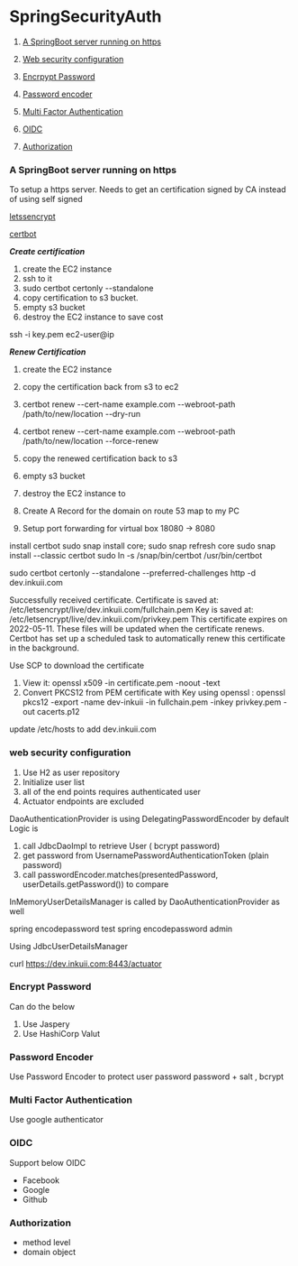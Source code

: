 # SpringSecurityAuth

1. [A SpringBoot server running on https](#A-SpringBoot-server-running-on-https)

2. [Web security configuration](#web-security-configuration)

3. [Encrpypt Password](#Encrypt-Password)

4. [Password encoder](#Password-Encoder)  
5. [Multi Factor Authentication](#Multi-Factor-Authentication)
7. [OIDC](#OIDC)
7. [Authorization](#Authorization)



### A SpringBoot server running on https

To setup a https server. Needs to get an certification signed by CA instead of using
self signed

[letssencrypt](https://letsencrypt.org/how-it-works/)

[certbot](https://github.com/certbot/certbot)



***Create certification***

1. create the EC2 instance
2. ssh to it
3. sudo certbot certonly --standalone
4. copy certification to s3 bucket.
5. empty s3 bucket
6. destroy the EC2 instance to save cost


ssh -i key.pem ec2-user@ip


***Renew Certification***

1. create the EC2 instance
2. copy the certification back from s3 to ec2
3. certbot renew --cert-name example.com --webroot-path /path/to/new/location --dry-run
4. certbot renew --cert-name example.com --webroot-path /path/to/new/location --force-renew
5. copy the renewed certification back to s3
6. empty s3 bucket
7. destroy the EC2 instance to 




1. Create A Record for the domain on route 53 map to my PC
2. Setup port forwarding for virtual box 18080 -> 8080 

install certbot
sudo snap install core; sudo snap refresh core
sudo snap install --classic certbot
sudo ln -s /snap/bin/certbot /usr/bin/certbot

sudo certbot certonly --standalone --preferred-challenges http -d dev.inkuii.com

Successfully received certificate.
Certificate is saved at: /etc/letsencrypt/live/dev.inkuii.com/fullchain.pem
Key is saved at:         /etc/letsencrypt/live/dev.inkuii.com/privkey.pem
This certificate expires on 2022-05-11.
These files will be updated when the certificate renews.
Certbot has set up a scheduled task to automatically renew this certificate in the background.



Use SCP to download the certificate

 1. View it: openssl x509 -in certificate.pem -noout -text
 2. Convert PKCS12 from PEM certificate with Key using openssl : openssl pkcs12 -export -name dev-inkuii -in fullchain.pem -inkey  privkey.pem -out cacerts.p12 
    

update /etc/hosts to add dev.inkuii.com 


### web security configuration


1. Use H2 as user repository 
2. Initialize user list
3. all of the end points requires authenticated user
4. Actuator endpoints are excluded


DaoAuthenticationProvider is using DelegatingPasswordEncoder by default
Logic is  
  1. call JdbcDaoImpl to retrieve User ( bcrypt password) 
  2. get password from UsernamePasswordAuthenticationToken  (plain password)
  3. call passwordEncoder.matches(presentedPassword, userDetails.getPassword()) to compare

InMemoryUserDetailsManager is called by DaoAuthenticationProvider as well

spring encodepassword test
spring encodepassword admin


Using JdbcUserDetailsManager 

curl https://dev.inkuii.com:8443/actuator



### Encrypt Password

Can do the below
1. Use Jaspery
2. Use HashiCorp Valut

### Password Encoder

Use Password Encoder to protect user password
password  + salt , bcrypt

### Multi Factor Authentication
Use google authenticator

### OIDC
Support below OIDC 
- Facebook
- Google
- Github


### Authorization

- method level
- domain object
